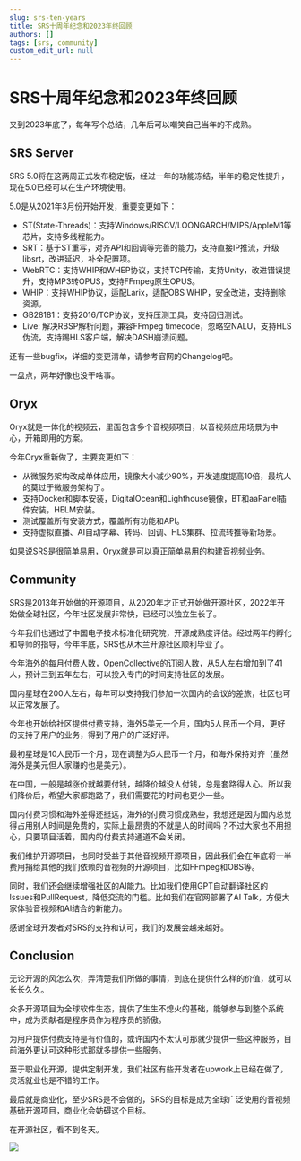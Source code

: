 ```yaml
---
slug: srs-ten-years
title: SRS十周年纪念和2023年终回顾
authors: []
tags: [srs, community]
custom_edit_url: null
---
```


# SRS十周年纪念和2023年终回顾

又到2023年底了，每年写个总结，几年后可以嘲笑自己当年的不成熟。

<!--truncate-->

## SRS Server

SRS 5.0将在这两周正式发布稳定版，经过一年的功能冻结，半年的稳定性提升，现在5.0已经可以在生产环境使用。

5.0是从2021年3月份开始开发，重要变更如下：

* ST(State-Threads)：支持Windows/RISCV/LOONGARCH/MIPS/AppleM1等芯片，支持多线程能力。
* SRT：基于ST重写，对齐API和回调等完善的能力，支持直接IP推流，升级libsrt，改进延迟，补全配置项。
* WebRTC：支持WHIP和WHEP协议，支持TCP传输，支持Unity，改进错误提升，支持MP3转OPUS，支持FFmpeg原生OPUS。
* WHIP：支持WHIP协议，适配Larix，适配OBS WHIP，安全改进，支持删除资源。
* GB28181：支持2016/TCP协议，支持压测工具，支持回归测试。
* Live: 解决RBSP解析问题，兼容FFmpeg timecode，忽略空NALU，支持HLS伪流，支持踢HLS客户端，解决DASH崩溃问题。

还有一些bugfix，详细的变更清单，请参考官网的Changelog吧。

一盘点，两年好像也没干啥事。

## Oryx

Oryx就是一体化的视频云，里面包含多个音视频项目，以音视频应用场景为中心，开箱即用的方案。

今年Oryx重新做了，主要变更如下：

* 从微服务架构改成单体应用，镜像大小减少90%，开发速度提高10倍，最坑人的莫过于微服务架构了。
* 支持Docker和脚本安装，DigitalOcean和Lighthouse镜像，BT和aaPanel插件安装，HELM安装。
* 测试覆盖所有安装方式，覆盖所有功能和API。
* 支持虚拟直播、AI自动字幕、转码、回调、HLS集群、拉流转推等新场景。

如果说SRS是很简单易用，Oryx就是可以真正简单易用的构建音视频业务。

## Community

SRS是2013年开始做的开源项目，从2020年才正式开始做开源社区，2022年开始做全球社区，今年社区发展非常快，已经可以独立生长了。

今年我们也通过了中国电子技术标准化研究院，开源成熟度评估。经过两年的孵化和导师的指导，今年年底，SRS也从木兰开源社区顺利毕业了。

今年海外的每月付费人数，OpenCollective的订阅人数，从5人左右增加到了41人，预计三到五年左右，可以投入专门的时间支持社区的发展。

国内星球在200人左右，每年可以支持我们参加一次国内的会议的差旅，社区也可以正常发展了。

今年也开始给社区提供付费支持，海外5美元一个月，国内5人民币一个月，更好的支持了用户的业务，得到了用户的广泛好评。

最初星球是10人民币一个月，现在调整为5人民币一个月，和海外保持对齐（虽然海外是美元但人家赚的也是美元）。

在中国，一般是越涨价就越要付钱，越降价越没人付钱，总是套路得人心。所以我们降价后，希望大家都跑路了，我们需要花的时间也更少一些。

国内付费习惯和海外差得还挺远，海外的付费习惯成熟些，我想还是因为国内总觉得占用别人时间是免费的，实际上最昂贵的不就是人的时间吗？不过大家也不用担心，只要项目活着，国内的付费支持通道不会关闭。

我们维护开源项目，也同时受益于其他音视频开源项目，因此我们会在年底将一半费用捐给其他的我们依赖的音视频的开源项目，比如FFmpeg和OBS等。

同时，我们还会继续增强社区的AI能力。比如我们使用GPT自动翻译社区的Issues和PullRequest，降低交流的门槛。比如我们在官网部署了AI Talk，方便大家体验音视频和AI结合的新能力。

感谢全球开发者对SRS的支持和认可，我们的发展会越来越好。

## Conclusion

无论开源的风怎么吹，弄清楚我们所做的事情，到底在提供什么样的价值，就可以长长久久。

众多开源项目为全球软件生态，提供了生生不熄火的基础，能够参与到整个系统中，成为贡献者是程序员作为程序员的骄傲。

为用户提供付费支持是有价值的，或许国内不太认可那就少提供一些这种服务，目前海外更认可这种形式那就多提供一些服务。

至于职业化开源，提供定制开发，我们社区有些开发者在upwork上已经在做了，灵活就业也是不错的工作。

最后就是商业化，至少SRS是不会做的，SRS的目标是成为全球广泛使用的音视频基础开源项目，商业化会妨碍这个目标。

在开源社区，看不到冬天。

![](https://ossrs.net/gif/v1/sls.gif?site=ossrs.net&path=/lts/blog-zh/2023-12-15-SRS-Ten-Years)
